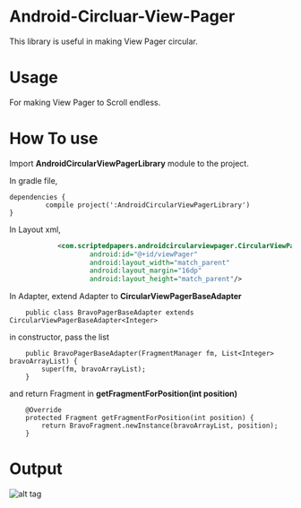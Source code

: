 # **Android-Circluar-View-Pager**
This library is useful in making View Pager circular.

# **Usage**
For making View Pager to Scroll endless.

# **How To use**
Import **AndroidCircularViewPagerLibrary** module to the project.

In gradle file,

```
dependencies {
         compile project(':AndroidCircularViewPagerLibrary')
}
```

In Layout xml,
```xml
            <com.scriptedpapers.androidcircularviewpager.CircularViewPager
                    android:id="@+id/viewPager"
                    android:layout_width="match_parent"
                    android:layout_margin="16dp"
                    android:layout_height="match_parent"/>
```

In Adapter,
    extend Adapter to **CircularViewPagerBaseAdapter**
```
    public class BravoPagerBaseAdapter extends CircularViewPagerBaseAdapter<Integer>
```

in constructor, pass the list
```
    public BravoPagerBaseAdapter(FragmentManager fm, List<Integer> bravoArrayList) {
        super(fm, bravoArrayList);
    }
```

and return Fragment in **getFragmentForPosition(int position)**
```
    @Override
    protected Fragment getFragmentForPosition(int position) {
        return BravoFragment.newInstance(bravoArrayList, position);
    }
```

# **Output**
![alt tag](https://github.com/maheswaranapk/Android-Circluar-View-Pager/blob/master/Output/circular-view-pager-output.gif)
